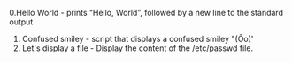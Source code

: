 0.Hello World - prints “Hello, World”, followed by a new line to the standard output
1. Confused smiley - script that displays a confused smiley "(Ôo)'
2. Let's display a file - Display the content of the /etc/passwd file.
